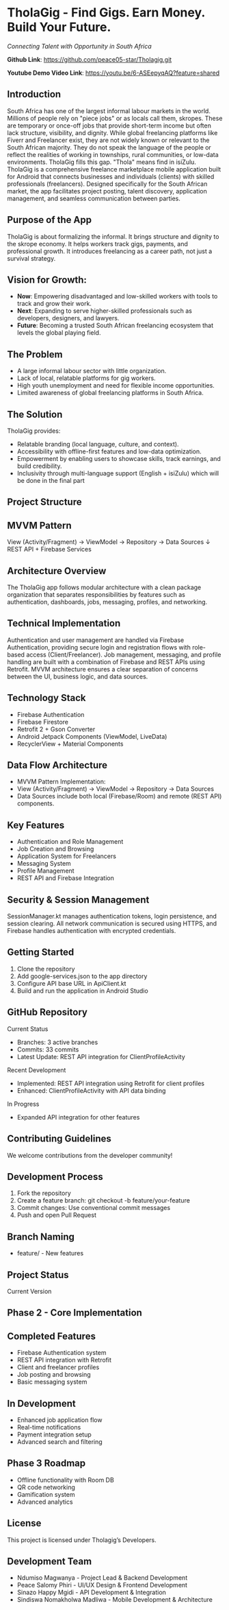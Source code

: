 # TholaGig - Find Gigs. Earn Money. Build Your Future.

*Connecting Talent with Opportunity in South Africa*

**Github Link**: https://github.com/peace05-star/Tholagig.git 

**Youtube Demo Video Link**: https://youtu.be/6-ASEepyqAQ?feature=shared

## Introduction
South Africa has one of the largest informal labour markets in the world. Millions of people rely on "piece jobs" or as locals call them, skropes. These are temporary or once-off jobs that provide short-term income but often lack structure, visibility, and dignity.
While global freelancing platforms like Fiverr and Freelancer exist, they are not widely known or relevant to the South African majority. They do not speak the language of the people or reflect the realities of working in townships, rural communities, or low-data environments.
TholaGig fills this gap.
"Thola" means find in isiZulu. TholaGig is a comprehensive freelance marketplace mobile application built for Android that connects businesses and individuals (clients) with skilled professionals (freelancers). Designed specifically for the South African market, the app facilitates project posting, talent discovery, application management, and seamless communication between parties.
## Purpose of the App
TholaGig is about formalizing the informal.
It brings structure and dignity to the skrope economy. It helps workers track gigs, payments, and professional growth. It introduces freelancing as a career path, not just a survival strategy.
## Vision for Growth:
-	**Now**: Empowering disadvantaged and low-skilled workers with tools to track and grow their work.
-	**Next**: Expanding to serve higher-skilled professionals such as developers, designers, and lawyers.
-	**Future**: Becoming a trusted South African freelancing ecosystem that levels the global playing field.

## The Problem
-	A large informal labour sector with little organization.
-	Lack of local, relatable platforms for gig workers.
-	High youth unemployment and need for flexible income opportunities.
-	Limited awareness of global freelancing platforms in South Africa.

## The Solution
TholaGig provides:
-	Relatable branding (local language, culture, and context).
-	Accessibility with offline-first features and low-data optimization.
-	Empowerment by enabling users to showcase skills, track earnings, and build credibility.
-	Inclusivity through multi-language support (English + isiZulu) which will be done in the final part

## Project Structure
 
## MVVM Pattern
View (Activity/Fragment) → ViewModel → Repository → Data Sources
                                      ↓
                              REST API + Firebase Services
## Architecture Overview
The TholaGig app follows modular architecture with a clean package organization that separates responsibilities by features such as authentication, dashboards, jobs, messaging, profiles, and networking.
## Technical Implementation
Authentication and user management are handled via Firebase Authentication, providing secure login and registration flows with role-based access (Client/Freelancer). Job management, messaging, and profile handling are built with a combination of Firebase and REST APIs using Retrofit. MVVM architecture ensures a clear separation of concerns between the UI, business logic, and data sources.
## Technology Stack
-	Firebase Authentication
-	Firebase Firestore
-	Retrofit 2 + Gson Converter
-	Android Jetpack Components (ViewModel, LiveData)
-	RecyclerView + Material Components

## Data Flow Architecture
-	MVVM Pattern Implementation:
-	View (Activity/Fragment) → ViewModel → Repository → Data Sources
-	Data Sources include both local (Firebase/Room) and remote (REST API) components.

## Key Features
-	Authentication and Role Management
-	Job Creation and Browsing
-	 Application System for Freelancers
-	 Messaging System
-	 Profile Management
-	 REST API and Firebase Integration

## Security & Session Management
SessionManager.kt manages authentication tokens, login persistence, and session clearing. All network communication is secured using HTTPS, and Firebase handles authentication with encrypted credentials.
## Getting Started
1.	Clone the repository
2.	 Add google-services.json to the app directory
3.	Configure API base URL in ApiClient.kt
4.	Build and run the application in Android Studio
## GitHub Repository
Current Status
-	Branches: 3 active branches
-	Commits: 33 commits
-	Latest Update: REST API integration for ClientProfileActivity
  
  Recent Development
-	Implemented: REST API integration using Retrofit for client profiles
-	Enhanced: ClientProfileActivity with API data binding
  
  In Progress
- Expanded API integration for other features
## Contributing Guidelines
We welcome contributions from the developer community!
## Development Process
1.	Fork the repository
2.	Create a feature branch: git checkout -b feature/your-feature
3.	Commit changes: Use conventional commit messages
4.	Push and open Pull Request
## Branch Naming
- feature/ - New features
## Project Status
Current Version
## Phase 2 - Core Implementation
## Completed Features
-	Firebase Authentication system
-	REST API integration with Retrofit
-	Client and freelancer profiles
-	Job posting and browsing
-	Basic messaging system
## In Development
-	Enhanced job application flow
-	Real-time notifications
-	Payment integration setup
-	Advanced search and filtering
## Phase 3 Roadmap
-	Offline functionality with Room DB
-	QR code networking
-	Gamification system
-	Advanced analytics
## License
This project is licensed under Tholagig’s Developers.
## Development Team
-	Ndumiso Magwanya - Project Lead & Backend Development
-	Peace Salomy Phiri - UI/UX Design & Frontend Development
-	Sinazo Happy Mgidi - API Development & Integration
-	Sindiswa Nomakholwa Madliwa - Mobile Development & Architecture


